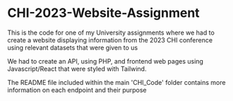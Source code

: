 # CHI-2023-Website-Assignment

This is the code for one of my University assignments where we had to create a website displaying information from the 2023 CHI conference using relevant datasets that were given to us

We had to create an API, using PHP, and frontend web pages using Javascript/React that were styled with Tailwind.

The README file included within the main 'CHI_Code' folder contains more information on each endpoint and their purpose
